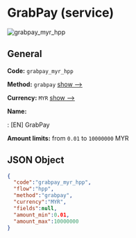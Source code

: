 
# GrabPay (service) 
![grabpay_myr_hpp](https://static.openfintech.io/payment_methods/grabpay_myr_hpp/logo.svg?w=400&c=v0.59.26#w200)  

## General 
 
**Code:** `grabpay_myr_hpp` 
 
**Method:** `grabpay` 
 [show -->](/payment-methods/grabpay/) 
 
**Currency:** `MYR` [show -->](/currencies/MYR/) 
 
**Name:** 
 
:	[EN] GrabPay 
 
**Amount limits:** from `0.01` to `10000000` MYR 

## JSON Object 

```json
{
  "code":"grabpay_myr_hpp",
  "flow":"hpp",
  "method":"grabpay",
  "currency":"MYR",
  "fields":null,
  "amount_min":0.01,
  "amount_max":10000000
}
```  
